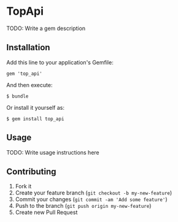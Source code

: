 # TopApi

TODO: Write a gem description

## Installation

Add this line to your application's Gemfile:

    gem 'top_api'

And then execute:

    $ bundle

Or install it yourself as:

    $ gem install top_api

## Usage

TODO: Write usage instructions here

## Contributing

1. Fork it
2. Create your feature branch (`git checkout -b my-new-feature`)
3. Commit your changes (`git commit -am 'Add some feature'`)
4. Push to the branch (`git push origin my-new-feature`)
5. Create new Pull Request
